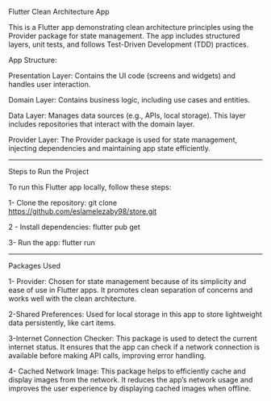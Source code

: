 Flutter Clean Architecture App


This is a Flutter app demonstrating clean architecture principles using the Provider package for state management. The app includes structured layers, unit tests, and follows Test-Driven Development (TDD) practices.


App Structure:

Presentation Layer: Contains the UI code (screens and widgets) and handles user interaction.

Domain Layer: Contains business logic, including use cases and entities.

Data Layer: Manages data sources (e.g., APIs, local storage). This layer includes repositories that interact with the domain layer.

Provider Layer: The Provider package is used for state management, injecting dependencies and maintaining app state efficiently.

__________________________________________________________

Steps to Run the Project

To run this Flutter app locally, follow these steps:

1- Clone the repository:
git clone https://github.com/eslamelezaby98/store.git


2 - Install dependencies:
flutter pub get

3- Run the app:
flutter run

__________________________________________________________

Packages Used

1- Provider:
Chosen for state management because of its simplicity and ease of use in Flutter apps. It promotes clean separation of concerns and works well with the clean architecture.

2-Shared Preferences:
Used for local storage in this app to store lightweight data persistently, like cart items.

3-Internet Connection Checker:
This package is used to detect the current internet status. It ensures that the app can check if a network connection is available before making API calls, improving error handling.

4- Cached Network Image:
This package helps to efficiently cache and display images from the network. It reduces the app’s network usage and improves the user experience by displaying cached images when offline.
